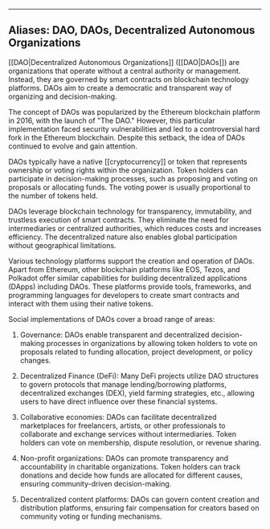
---
Aliases: DAO, DAOs, Decentralized Autonomous Organizations
---

[[DAO|Decentralized Autonomous Organizations]] ([[DAO|DAOs]]) are organizations that operate without a central authority or management. Instead, they are governed by smart contracts on blockchain technology platforms. DAOs aim to create a democratic and transparent way of organizing and decision-making.

The concept of DAOs was popularized by the Ethereum blockchain platform in 2016, with the launch of "The DAO." However, this particular implementation faced security vulnerabilities and led to a controversial hard fork in the Ethereum blockchain. Despite this setback, the idea of DAOs continued to evolve and gain attention.

DAOs typically have a native [[cryptocurrency]] or token that represents ownership or voting rights within the organization. Token holders can participate in decision-making processes, such as proposing and voting on proposals or allocating funds. The voting power is usually proportional to the number of tokens held.

DAOs leverage blockchain technology for transparency, immutability, and trustless execution of smart contracts. They eliminate the need for intermediaries or centralized authorities, which reduces costs and increases efficiency. The decentralized nature also enables global participation without geographical limitations.

Various technology platforms support the creation and operation of DAOs. Apart from Ethereum, other blockchain platforms like EOS, Tezos, and Polkadot offer similar capabilities for building decentralized applications (DApps) including DAOs. These platforms provide tools, frameworks, and programming languages for developers to create smart contracts and interact with them using their native tokens.

Social implementations of DAOs cover a broad range of areas:

1. Governance: DAOs enable transparent and decentralized decision-making processes in organizations by allowing token holders to vote on proposals related to funding allocation, project development, or policy changes.

2. Decentralized Finance (DeFi): Many DeFi projects utilize DAO structures to govern protocols that manage lending/borrowing platforms, decentralized exchanges (DEX), yield farming strategies, etc., allowing users to have direct influence over these financial systems.

3. Collaborative economies: DAOs can facilitate decentralized marketplaces for freelancers, artists, or other professionals to collaborate and exchange services without intermediaries. Token holders can vote on membership, dispute resolution, or revenue sharing.

4. Non-profit organizations: DAOs can promote transparency and accountability in charitable organizations. Token holders can track donations and decide how funds are allocated for different causes, ensuring community-driven decision-making.

5. Decentralized content platforms: DAOs can govern content creation and distribution platforms, ensuring fair compensation for creators based on community voting or funding mechanisms.
